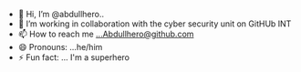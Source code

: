 - 👋 Hi, I’m @abdullhero..
- 🌱 I’m working in collaboration with the cyber security unit on GitHUb INT
- 📫 How to reach me ...Abdullhero@github.com
- 😄 Pronouns: ...he/him
- ⚡ Fun fact: ... I'm a superhero

<!---
abdullhero/abdullhero is a ✨ special ✨ repository because its `README.md` (this file) appears on your GitHub profile.
You can click the Preview link to take a look at your changes.
--->
